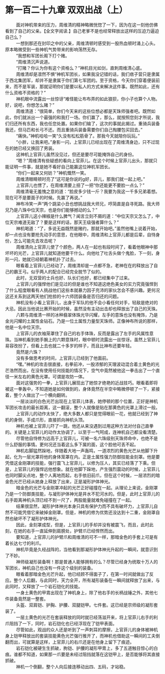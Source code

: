<h1>第一百二十九章 双双出战（上）</h1>
<div id="content">&nbsp&nbsp&nbsp&nbsp&nbsp&nbsp&nbsp&nbsp
 面对神机带来的压力，周维清的精神略微恍惚了一下，因为在这一刻他仿佛看到了自己的父亲。【全文字阅读.】自己老爹不是也经常释放出这样的压迫力逼迫自己么？
 <br/>&nbsp&nbsp&nbsp&nbsp&nbsp&nbsp&nbsp&nbsp
 一想到那还在封印之中的父亲，周维清顿时感受到一股热血顿时涌上心头。原本略微受到一些神机气势带来的影响荡然无存。
 <br/>&nbsp&nbsp&nbsp&nbsp&nbsp&nbsp&nbsp&nbsp
 “我想和军团长阁下打个赌。
 <br/>&nbsp&nbsp&nbsp&nbsp&nbsp&nbsp&nbsp&nbsp
 “周维清沉声说道。
 <br/>&nbsp&nbsp&nbsp&nbsp&nbsp&nbsp&nbsp&nbsp
 “打赌？你认为你有这个资格么？”神机目光如剑，直刺周维清心底。
 <br/>&nbsp&nbsp&nbsp&nbsp&nbsp&nbsp&nbsp&nbsp
 周维清却是凛然不惧“神机军团长，如果我没记错的话，我们痞子营只是隶属于西北集团军，却并不是隶属于你们第七军团的。至于资格，今天你们穿着便装前来，而不是军装，那就证明你们是要以私人的方式来解决这件事。既然如此，还有什么资格不资格的？”
 <br/>&nbsp&nbsp&nbsp&nbsp&nbsp&nbsp&nbsp&nbsp
 神机眼中流露出一丝惊讶“难怪能让布布弄的如此狼狈，你小子也算个人物。好，说吧，你想怎么赌？”
 <br/>&nbsp&nbsp&nbsp&nbsp&nbsp&nbsp&nbsp&nbsp
 周维清道：“很简单，你们今天来的这些位想必都是天珠师强者吧。既然如此，你们就派出一个最强的和我打一场。你们赢了，那么，就按照您刻才所说，我们归还所有东西，我也任您处置。如果你们输了，这次的事就此揭过。重骑兵装备我还，但马匹和长弓不还。而且重骑兵装备需要你们自己掏腰包买回去。”
 <br/>&nbsp&nbsp&nbsp&nbsp&nbsp&nbsp&nbsp&nbsp
 “痛快。”神机哈哈一笑“久没有松松筋骨了。那我今天就陪你玩玩。”
 <br/>&nbsp&nbsp&nbsp&nbsp&nbsp&nbsp&nbsp&nbsp
 “小胖，让我来吧。”身影一闪，上官菲儿已经出现在了周维清身边，只不过现在的她已经又换回了男装。
 <br/>&nbsp&nbsp&nbsp&nbsp&nbsp&nbsp&nbsp&nbsp
 这神机上官菲儿虽然没见过，但还是要尽可能掩饰自己的身份。
 <br/>&nbsp&nbsp&nbsp&nbsp&nbsp&nbsp&nbsp&nbsp
 “嗯？”周维清有些疑惑的看向上官菲儿。在这个时候上官菲儿出头，那就只能证明一件事，就是她不看好自己能赢这位神机军团长。
 <br/>&nbsp&nbsp&nbsp&nbsp&nbsp&nbsp&nbsp&nbsp
 “你们一起来又何妨？”神机慨然一笑。
 <br/>&nbsp&nbsp&nbsp&nbsp&nbsp&nbsp&nbsp&nbsp
 周维清眼睛顿时亮了“这可是你说的g好，菲儿，那我们就一起上吧。”
 <br/>&nbsp&nbsp&nbsp&nbsp&nbsp&nbsp&nbsp&nbsp
 上官菲儿也愣了，在周维清要上扭了一把“你还能更不要脸一点么？”
 <br/>&nbsp&nbsp&nbsp&nbsp&nbsp&nbsp&nbsp&nbsp
 周维清毫无羞愧之意的道：“脸皮多少钱一斤？我要为我这一千多兄弟着想。现在可不是要面子的时候。先赢了再说。”
 <br/>&nbsp&nbsp&nbsp&nbsp&nbsp&nbsp&nbsp&nbsp
 神布冷笑一声“两个跳梁小丑也想挑战我大师兄，哼简直是自寻死路。我大师兄乃是八珠中位天宗，也是你们能够撼动的么？”
 <br/>&nbsp&nbsp&nbsp&nbsp&nbsp&nbsp&nbsp&nbsp
 上官菲儿这小辣椒是什么脾气？闻言立刻不屑的道：“中位天宗又怎么了，中位天宗难道无敌了？要是这样的话，那天王级强者算什么？”
 <br/>&nbsp&nbsp&nbsp&nbsp&nbsp&nbsp&nbsp&nbsp
 神机喝道：“了，多说无益既然是赌约，那就开始吧。”虽然他嘴上说着开始，却一点也没有要抢先动手的意思，在他眼中，周维清和上官菲儿都是后辈，自恃身份，怎么可能先去攻击呢？
 <br/>&nbsp&nbsp&nbsp&nbsp&nbsp&nbsp&nbsp&nbsp
 周维清向上官菲儿使了个颜色，两人在一起也有段时间了，看着他眼神中那坏坏的光芒，上官菲儿就知道他要干什么。向他吐了吐舌头做个鬼脸，下一刻，身形一闪，她就已经朝着神机扑了过去。
 <br/>&nbsp&nbsp&nbsp&nbsp&nbsp&nbsp&nbsp&nbsp
 眼看着上官菲儿已经动了，周维清却是一点都不急，老神在在的释放出了自己的霸王弓。似乎两人的配合已经完全脱节了似的。
 <br/>&nbsp&nbsp&nbsp&nbsp&nbsp&nbsp&nbsp&nbsp
 此时，无双营的士兵也好、队长们也好，都已经集中了过来。
 <br/>&nbsp&nbsp&nbsp&nbsp&nbsp&nbsp&nbsp&nbsp
 上官菲儿的强悍他们是见过的但是谁也不知道这绝色美女的实力究竟强悍到了什么程度眼看有人挑战他们这些本就暴力因子充沛的家伙怎会不感兴趣。更何况这还关系到这两天他们抢掠的十六师团装备是否归还的问题。
 <br/>&nbsp&nbsp&nbsp&nbsp&nbsp&nbsp&nbsp&nbsp
 神机没有小看上官菲儿，出身于军队的他不会小看任何对手，轻敌是绝对的大忌。因此当他说比赛开始的时候，虽然没有主动出击却也释放出了自己的天珠。
 <br/>&nbsp&nbsp&nbsp&nbsp&nbsp&nbsp&nbsp&nbsp
 八颗与周维清一样的冰种翡翠体珠光华闪耀，左手的意珠也没有掩饰，乃是金光闪耀的土属性金钻石。乃是一位土属性力量型天珠师。正像神布所说的那样，他是一名中位天宗。
 <br/>&nbsp&nbsp&nbsp&nbsp&nbsp&nbsp&nbsp&nbsp
 上官菲儿的衣袖笼罩住了自己的右手体珠，反而是露出了左手的风属性意珠。当神机看到她手腕上的六颗意珠时，眼中顿时流露出一丝惊讶。虽然上官菲儿易容改扮了，但看上去也就二十多岁的样子，而且比神布还要年轻。
 <br/>&nbsp&nbsp&nbsp&nbsp&nbsp&nbsp&nbsp&nbsp
 竟然是六珠？
 <br/>&nbsp&nbsp&nbsp&nbsp&nbsp&nbsp&nbsp&nbsp
 没有多做思考的时间，上官菲儿已经到了他面前。
 <br/>&nbsp&nbsp&nbsp&nbsp&nbsp&nbsp&nbsp&nbsp
 “嘿。”神机的攻击很直接，右拳前冲，一股浓郁的天理波动混合着土黄色的光芒浩然而出，在没有使用任何技能的情况下，空气中竟然被他这一拳击出了一个直径一米左右的黄色光罩。可谓是攻防一体。
 <br/>&nbsp&nbsp&nbsp&nbsp&nbsp&nbsp&nbsp&nbsp
 面对这强势的一拳，上官菲儿展现出了她惊才绝艳的近战技巧。眼看着即将被这一拳轰中，不知道她是如何做到的，身体竟然在半空中略微停顿了一下，紧接着，整个人做出了一个横向翻转。
 <br/>&nbsp&nbsp&nbsp&nbsp&nbsp&nbsp&nbsp&nbsp
 一层淡淡的白色光芒出现在上官菲儿体表，她停顿的那个位置，正好是神机军团长攻击的最长距离，这一翻滚，整个人就像是贴在那黄色的光罩上滑过一般。
 <br/>&nbsp&nbsp&nbsp&nbsp&nbsp&nbsp&nbsp&nbsp
 上官菲儿的动作太快了，绝大多数人都只是觉得眼前一花，他就已经到了神机的身侧，手成爪形，直接抓向神机头顶。
 <br/>&nbsp&nbsp&nbsp&nbsp&nbsp&nbsp&nbsp&nbsp
 神机也被上官菲儿吓了一跳，他还从来没遇到过用这种方法对付自己直拳的。关键是上官菲儿的动作太协调了，以至于一气呵成，连神机自己都没看清楚。
 <br/>&nbsp&nbsp&nbsp&nbsp&nbsp&nbsp&nbsp&nbsp
 尽管他自恃修为远高于上官菲儿，可被一名六珠级别天珠师命中，也绝不是什么舒服的事情。更何况还当着这么多下属的面，这个脸他可丢不起。
 <br/>&nbsp&nbsp&nbsp&nbsp&nbsp&nbsp&nbsp&nbsp
 神机右脚猛然跺地，伴随着大地一声轰鸣，一道浓烈的黄色光芒从他脚下升起，化为一层光罩将他的身体笼罩在内。正是土属性强力防御技能金刻罩。他是要凭借这金刚罩的技能，强行震飞上官菲儿，以修为压人，其实已经落了下乘。但是，上官菲儿的强悍远他想象。就在他脚下跺地，产生强烈震动的时候，上官菲儿也同时脚尖点地，整个人离地而起，右手依旧前爪，但在这个时候，一层浓烈的暗金色光芒已经从她身上释放了出来，正是凝形护体神光。
 <br/>&nbsp&nbsp&nbsp&nbsp&nbsp&nbsp&nbsp&nbsp
 暗金色的光芒与金刚罩冲起的光芒正好碰撞在一起。从理论上来说，金刚罩乃是一个防御类技能，与凝形护体神光是井水不犯河水的。但是，此时上官菲儿的右手距离神机头顶已经不到一尺了，两股能量就难免碰撞在了一起。
 <br/>&nbsp&nbsp&nbsp&nbsp&nbsp&nbsp&nbsp&nbsp
 结果很显然，凝形护体神光本身只具有保护力而不具有破坏力，上官菲儿自然不可能凭借它来破掉金刚罩。但是，神机的修为优势还没达到十二重，金刚罩自然也破坏不了凝形护体神光。
 <br/>&nbsp&nbsp&nbsp&nbsp&nbsp&nbsp&nbsp&nbsp
 因此，金刻罩成型，但是，上官菲儿的手却并没有被震飞，而且，此时此刻，在她的右手一直延伸到肩膀处，护臂爪已经悍然而出。
 <br/>&nbsp&nbsp&nbsp&nbsp&nbsp&nbsp&nbsp&nbsp
 要知道，上官菲儿的护臂爪和周维清的可不一样，那暗金色的手套上可是有着长达七寸的利爪。
 <br/>&nbsp&nbsp&nbsp&nbsp&nbsp&nbsp&nbsp&nbsp
 神机毕竟是久经战阵的，当他看到那凝形护体神光升起的一瞬间，就意识到了不妙。
 <br/>&nbsp&nbsp&nbsp&nbsp&nbsp&nbsp&nbsp&nbsp
 神师级凝形装备啊！那是普通人能够拥有的么？尽管已经身为统取十万人的军团长，神机自己也没有一件这个级别的装备。
 <br/>&nbsp&nbsp&nbsp&nbsp&nbsp&nbsp&nbsp&nbsp
 眼看着那暗金色光芒升起，他已经顾不得面子了，在第一时间就做出了反应。整个人后翻，与此同时，天力全开，所有凝形装备在一瞬间就释放了出来，与此同时，又释放了一个岩石铠化的技能。
 <br/>&nbsp&nbsp&nbsp&nbsp&nbsp&nbsp&nbsp&nbsp
 一身土黄色的甲胄出现在了神机身上，除了他右手的长柄战锤之外，其他七件装备竟然是一整套。
 <br/>&nbsp&nbsp&nbsp&nbsp&nbsp&nbsp&nbsp&nbsp
 头盔、双肩铠、护胸、护腰、双腿铠甲。七件套。这已经是宗师级的凝形套装了。
 <br/>&nbsp&nbsp&nbsp&nbsp&nbsp&nbsp&nbsp&nbsp
 一层土黄色的光芒在套装释放的同时就已经荡滋开来，将上官菲儿右手的利爪阻挡了一下，同时，岩石铠化也已经浮现在了铠甲表面。
 <br/>&nbsp&nbsp&nbsp&nbsp&nbsp&nbsp&nbsp&nbsp
 尽管如此，观战的众人还是听到了一声刺耳的摩擦，上官菲儿的身体被神机身上铠甲释放出的套装技能黄色光芒强行推开了，而神机也借助这一瞬间的工夫倒翻而出，可就算是这样，上官菲儿的右爪还是在他身上留下了痕迹。
 <br/>&nbsp&nbsp&nbsp&nbsp&nbsp&nbsp&nbsp&nbsp
 岩石铠化被硬生生抓破，朐铠、护腰的凝形甲胄上，多了五道触目惊心的白痕。谁都不知道，如果那一爪要是未经过阻挡就落在这铠甲上，是否能够将其直接抓破。
 <br/>&nbsp&nbsp&nbsp&nbsp&nbsp&nbsp&nbsp&nbsp
 神机一个倒翻，整个人向后接连移动出四、五码，才站稳。
 <br/>&nbsp&nbsp&nbsp&nbsp&nbsp&nbsp&nbsp&nbsp
 <br/>&nbsp&nbsp&nbsp&nbsp&nbsp&nbsp&nbsp&nbsp
</div>

